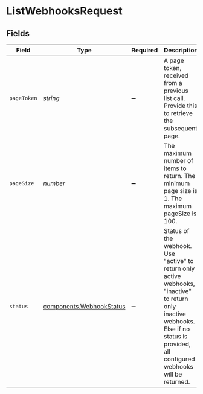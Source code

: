 # ListWebhooksRequest


## Fields

| Field                                                                                                                                                                                     | Type                                                                                                                                                                                      | Required                                                                                                                                                                                  | Description                                                                                                                                                                               | Example                                                                                                                                                                                   |
| ----------------------------------------------------------------------------------------------------------------------------------------------------------------------------------------- | ----------------------------------------------------------------------------------------------------------------------------------------------------------------------------------------- | ----------------------------------------------------------------------------------------------------------------------------------------------------------------------------------------- | ----------------------------------------------------------------------------------------------------------------------------------------------------------------------------------------- | ----------------------------------------------------------------------------------------------------------------------------------------------------------------------------------------- |
| `pageToken`                                                                                                                                                                               | *string*                                                                                                                                                                                  | :heavy_minus_sign:                                                                                                                                                                        | A page token, received from a previous list call. Provide this to retrieve the subsequent page.                                                                                           |                                                                                                                                                                                           |
| `pageSize`                                                                                                                                                                                | *number*                                                                                                                                                                                  | :heavy_minus_sign:                                                                                                                                                                        | The maximum number of items to return. The minimum page size is 1. The maximum pageSize is 100.                                                                                           | 10                                                                                                                                                                                        |
| `status`                                                                                                                                                                                  | [components.WebhookStatus](../../models/components/webhookstatus.md)                                                                                                                      | :heavy_minus_sign:                                                                                                                                                                        | Status of the webhook. Use "active" to return only active webhooks, "inactive" to return only inactive webhooks. Else if no status is provided, all configured webhooks will be returned. | active                                                                                                                                                                                    |